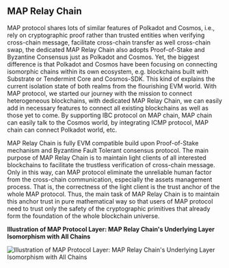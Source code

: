 ## MAP Relay Chain

MAP protocol shares lots of similar features of Polkadot and Cosmos, i.e., rely on cryptographic proof rather than trusted entities when verifying cross-chain message, facilitate cross-chain transfer as well cross-chain swap, the dedicated MAP Relay Chain also adopts Proof-of-Stake and Byzantine Consensus just as Polkadot and Cosmos. Yet, the biggest difference is that Polkadot and Cosmos have been focusing on connecting isomorphic chains within its own ecosystem, e.g. blockchains built with Substrate or Tendermint Core and Cosmos-SDK. This kind of explains the current isolation state of both realms from the flourishing EVM world. With MAP protocol, we started our journey with the mission to connect heterogeneous blockchains, with dedicated MAP Relay Chain, we can easily add in necessary features to connect all existing blockchains as well as those yet to come. By supporting IBC protocol on MAP chain, MAP chain can easily talk to the Cosmos world, by integrating ICMP protocol, MAP chain can connect Polkadot world, etc.

MAP Relay Chain is fully EVM compatible build upon Proof-of-Stake mechanism and Byzantine Fault Tolerant consensus protocol. The main purpose of MAP Relay Chain is to maintain light clients of all interested blockchains to facilitate the trustless verification of cross-chain message. Only in this way, can MAP protocol eliminate the unreliable human factor from the cross-chain communication, especially the assets management process. That is, the correctness of the light client is the trust anchor of the whole MAP protocol. Thus, the main task of MAP Relay Chain is to maintain this anchor trust in pure mathematical way so that users of MAP protocol need to trust only the safety of the cryptographic primitives that already form the foundation of the whole blockchain universe.

**Illustration of MAP Protocol Layer: MAP Relay Chain's Underlying Layer Isomorphism with All Chains**

![Illustration of MAP Protocol Layer: MAP Relay Chain's Underlying Layer Isomorphism with All Chains](protocol-layer.png)
